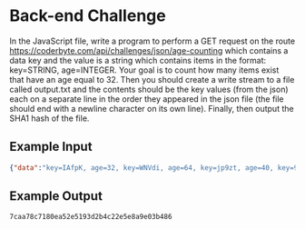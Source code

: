 # Back-end Challenge
In the JavaScript file, write a program to perform a GET request on the route https://coderbyte.com/api/challenges/json/age-counting which contains a data key and the value is a string which contains items in the format: key=STRING, age=INTEGER. Your goal is to count how many items exist that have an age equal to 32. Then you should create a write stream to a file called output.txt and the contents should be the key values (from the json) each on a separate line in the order they appeared in the json file (the file should end with a newline character on its own line). Finally, then output the SHA1 hash of the file.

## Example Input

```json
{"data":"key=IAfpK, age=32, key=WNVdi, age=64, key=jp9zt, age=40, key=9snd2, age=32"}
```

## Example Output

```bash
7caa78c7180ea52e5193d2b4c22e5e8a9e03b486
```